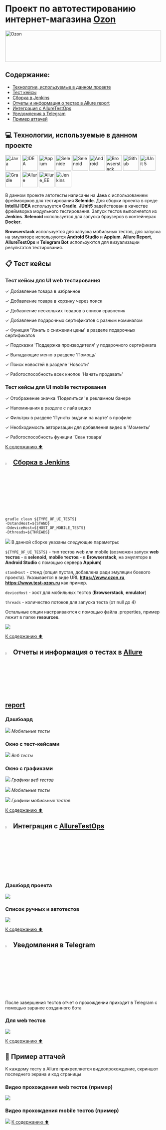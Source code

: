# Проект по автотестированию интернет-магазина [Ozon](https://www.ozon.ru/)
[<img alt="Ozon" height="100" src="https://raw.githubusercontent.com/Valentine1337/qa_guru_diplom_uiAndMobile/master/images/logo/Ozon.svg.png" width="500"/>](https://www.ozon.ru/)

## Содержание:

* [Технологии, используемые в данном проекте](#computer-технологии-используемые-в-данном-проекте)
* [Тест кейсы](#clipboard-тест-кейсы)
* [Сборка в Jenkins](#-сборка-в-jenkins)
* [Отчеты и информация о тестах в Allure report](#-отчеты-и-информация-о-тестах-в-allure-report)
* [Интеграция с AllureTestOps](#-интеграция-с-alluretestops)
* [Уведомления в Telegram](#-уведомления-в-telegram)
* [Пример аттачей](#movie_camera-пример-аттачей)

## :computer: Технологии, используемые в данном проекте

[<img alt="Java" height="50" src="https://raw.githubusercontent.com/Valentine1337/qa_guru_diplom_uiAndMobile/master/images/logo/Java.svg" width="50"/>](https://www.java.com/)
[<img alt="IDEA" height="50" src="https://raw.githubusercontent.com/Valentine1337/qa_guru_diplom_uiAndMobile/master/images/logo/Idea.svg" width="50"/>](https://www.jetbrains.com/idea/)
[<img alt="Appium" height="50" src="https://raw.githubusercontent.com/Valentine1337/qa_guru_diplom_uiAndMobile/master/images/logo/Appium.svg" width="50"/>](https://appium.io/)
[<img alt="Selenide" height="50" src="https://raw.githubusercontent.com/Valentine1337/qa_guru_diplom_uiAndMobile/master/images/logo/Selenide.svg" width="50"/>](https://ru.selenide.org/)
[<img alt="Selenoid" height="50" src="https://raw.githubusercontent.com/Valentine1337/qa_guru_diplom_uiAndMobile/master/images/logo/Selenoid.svg" width="50"/>](https://aerokube.com/selenoid/latest/)
[<img alt="Android" height="50" src="https://raw.githubusercontent.com/Valentine1337/qa_guru_diplom_uiAndMobile/master/images/logo/Android.svg" width="50"/>](https://developer.android.com/studio)
[<img alt="Browserstack" height="50" src="https://raw.githubusercontent.com/Valentine1337/qa_guru_diplom_uiAndMobile/master/images/logo/Browserstack.svg" width="50"/>](https://www.browserstack.com/)
[<img alt="Github" height="50" src="https://raw.githubusercontent.com/Valentine1337/qa_guru_diplom_uiAndMobile/master/images/logo/GitHub.svg" width="50"/>](https://github.com/)
[<img alt="JUnit 5" height="50" src="https://raw.githubusercontent.com/Valentine1337/qa_guru_diplom_uiAndMobile/master/images/logo/Junit5.svg" width="50"/>](https://junit.org/junit5/)
[<img alt="Gradle" height="50" src="https://raw.githubusercontent.com/Valentine1337/qa_guru_diplom_uiAndMobile/master/images/logo/Gradle.svg" width="50"/>](https://gradle.org/)
[<img alt="Allure" height="50" src="https://raw.githubusercontent.com/Valentine1337/qa_guru_diplom_uiAndMobile/master/images/logo/Allure.svg" width="50"/>](https://github.com/allure-framework/allure2)
[<img alt="Allure_EE" height="50" src="https://raw.githubusercontent.com/Valentine1337/qa_guru_diplom_uiAndMobile/master/images/logo/Allure_EE.svg" width="50"/>](https://qameta.io/)
[<img alt="Jenkins" height="50" src="https://raw.githubusercontent.com/Valentine1337/qa_guru_diplom_uiAndMobile/master/images/logo/Jenkins.svg" width="50"/>](https://www.jenkins.io/)

В данном проекте автотесты написаны на **Java** с использованием фреймворков для тестирования **Selenide**. Для сборки проекта в среде **IntelliJ IDEA** используется **Gradle**.
**JUnit5** задействован в качестве фреймворка модульного тестирования. Запуск тестов выполняется из **Jenkins**. **Selenoid** используется для запуска браузеров в контейнерах **Docker**.

**Browserstack** используется для запуска мобильных тестов, для запуска на эмуляторе используются **Android Studio** и **Appium**. **Allure Report**, **AllureTestOps** и **Telegram Bot** используются для визуализации результатов тестирования.

## :clipboard: Тест кейсы

### Тест кейсы для UI web тестирования

✓ Добавление товара в избранное

✓ Добавление товара в корзину через поиск

✓ Добавление нескольких товаров в список сравнения

✓ Добавление подарочных сертификатов с разным номиналом

✓ Функция 'Узнать о снижении цены' в разделе подарочных сертификатов

✓ Подсказки 'Поддержка производителя' у подарочного сертификата

✓ Выпадающие меню в разделе 'Помощь'

✓ Поиск новостей в разделе 'Новости'

✓ Работоспособность всех кнопок 'Начать продавать'

### Тест кейсы для UI mobile тестирования

✓ Отображение значка 'Поделиться' в рекламном банере

✓ Напоминания в разделе с лайв видео

✓ Фильтры в разделе 'Пункты выдачи на карте' в профиле

✓ Необходимость авторизации для добавления видео в 'Моменты'

✓ Работоспособность функции 'Скан товара'

[К содержанию ⬆](#содержание)

## <img width="4%" title="Jenkins" src="https://raw.githubusercontent.com/Valentine1337/qa_guru_diplom_uiAndMobile/master/images/logo/Jenkins.svg"> [Сборка в Jenkins](https://jenkins.autotests.cloud/job/011_Diplom_UiAndMobile_valentiniam/)
    gradle clean ${TYPE_OF_UI_TESTS}
    -DstandHost=${STAND}
    -DdeviceHost=${HOST_OF_MOBILE_TESTS}
    -Dthreads=${THREADS}
![](images/screenshots/Jenkins_2.png)
В данной сборке указаны следующие параметры:

`${TYPE_OF_UI_TESTS}` - тип тестов web или mobile (возможен запуск **web тестов** - в **selenoid**,
**mobile тестов** - в **Browserstack**, на эмуляторе в **Android Studio** c
помощью сервера **Appium**)

`standHost` - стенд (опция пустая, добавлена ради эмуляции боевого проекта). Указывается в виде URL **https://www.ozon.ru**, **https://www.test-ozon.ru** как пример.

`deviceHost` - хост для мобильных тестов (**Browserstack**, **emulator**)

`threads` - количество потоков для запуска теста (от null до 4)

Остальные опции настраиваются с помощью файла .properties, пример лежит в папке **resources**.

![](images/screenshots/Jenkins_2.png)

[К содержанию ⬆](#содержание)

## <img width="4%" title="Jenkins" src="https://raw.githubusercontent.com/Valentine1337/qa_guru_diplom_uiAndMobile/master/images/logo/Allure.svg"> Отчеты и информация о тестах в [Allure report](https://jenkins.autotests.cloud/job/011_Diplom_UiAndMobile_valentiniam/)

### Дашбоард

![](images/screenshots/Allure_1.jpg)
_Мобильные тесты_

### Окно с тест-кейсами 

![](images/screenshots/Allure_2.png)
_Веб тесты_

### Окно с графиками

![](images/screenshots/Allure_3.jpg)
_Графики веб тестов_

![](images/screenshots/Allure_4.jpg)
_Мобильные тесты_

![](images/screenshots/Allure_5.jpg)
_Графики мобильных тестов_

[К содержанию ⬆](#содержание)

## <img width="4%" title="Jenkins" src="https://raw.githubusercontent.com/Valentine1337/qa_guru_diplom_uiAndMobile/master/images/logo/Allure_EE.svg"> Интеграция с [AllureTestOps](https://allure.autotests.cloud/project/1329/dashboards)

### Дашборд проекта

![](images/screenshots/Allure_TO.jpg)

### Список ручных и автотестов
![](images/screenshots/Allure_TO2.jpg)

[К содержанию ⬆](#содержание)
## <img width="4%" title="Jenkins" src="https://raw.githubusercontent.com/Valentine1337/qa_guru_diplom_uiAndMobile/master/images/logo/Telegram.svg"> Уведомления в Telegram

После завершения тестов отчет о прохождении приходит в Telegram с помощью заранее созданного бота

### Для web тестов
![](images/screenshots/telegram-bot.jpg)

[К содержанию ⬆](#содержание)

## :movie_camera: Пример аттачей
К каждому тесту в Allure прикрепляется видеопрохождение, скриншот последнего экрана и код страницы

### Видео прохождения web тестов (пример)

![](images/screenshots/web.gif)

### Видео прохождения mobile тестов (пример)

![](images/screenshots/mobile.gif)
[К содержанию ⬆](#содержание)